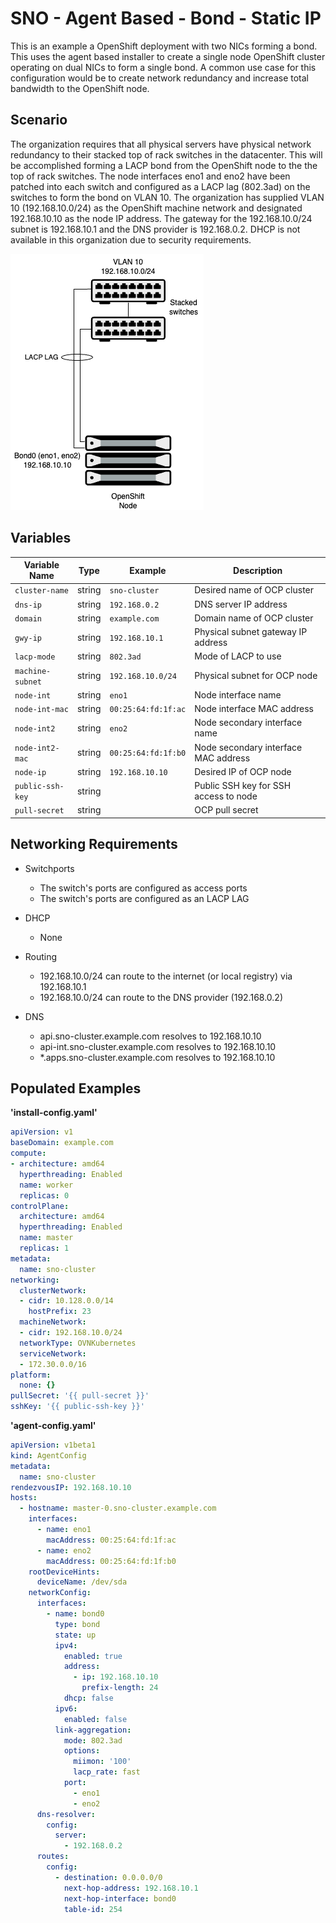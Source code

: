 # SNO - Agent Based - Bond - Static IP

This is an example a OpenShift deployment with two NICs forming a bond. This uses the agent based installer to create a single node OpenShift cluster operating on dual NICs to form a single bond. A common use case for this configuration would be to create network redundancy and increase total bandwidth to the OpenShift node.

## Scenario
The organization requires that all physical servers have physical network redundancy to their stacked top of rack switches in the datacenter. This will be accomplished forming a LACP bond from the OpenShift node to the the top of rack switches. The node interfaces eno1 and eno2 have been patched into each switch and configured as a LACP lag (802.3ad) on the switches to form the bond on VLAN 10. The organization has supplied VLAN 10 (192.168.10.0/24) as the OpenShift machine network and designated 192.168.10.10 as the node IP address. The gateway for the 192.168.10.0/24 subnet is 192.168.10.1 and the DNS provider is 192.168.0.2. DHCP is not available in this organization due to security requirements.

![ocp-sno-bond](https://github.com/dlystra/openshift-networking-examples/blob/main/SNO%20-%20Agent%20Based%20-%20Bond%20-%20Static%20IP/ocp-sno-bond.png)

## Variables

| Variable Name      | Type    | Example            | Description                             |
|--------------------|---------|--------------------|-----------------------------------------|
| `cluster-name`     | string  | `sno-cluster`      | Desired name of OCP cluster             |
| `dns-ip`           | string  | `192.168.0.2`      | DNS server IP address                   |
| `domain`           | string  | `example.com`      | Domain name of OCP cluster              |
| `gwy-ip`           | string  | `192.168.10.1`     | Physical subnet gateway IP address      |
| `lacp-mode`        | string  | `802.3ad`          | Mode of LACP to use                     |
| `machine-subnet`   | string  | `192.168.10.0/24`  | Physical subnet for OCP node            |
| `node-int`         | string  | `eno1`             | Node interface name                     |
| `node-int-mac`     | string  | `00:25:64:fd:1f:ac`| Node interface MAC address              |
| `node-int2`        | string  | `eno2`             | Node secondary interface name           |
| `node-int2-mac`    | string  | `00:25:64:fd:1f:b0`| Node secondary interface MAC address    |
| `node-ip`          | string  | `192.168.10.10`    | Desired IP of OCP node                  |
| `public-ssh-key`   | string  |                    | Public SSH key for SSH access to node   |
| `pull-secret`      | string  |                    | OCP pull secret                         |

## Networking Requirements

- Switchports
  - The switch's ports are configured as access ports
  - The switch's ports are configured as an LACP LAG

- DHCP
  - None

- Routing
  - 192.168.10.0/24 can route to the internet (or local registry) via 192.168.10.1
  - 192.168.10.0/24 can route to the DNS provider (192.168.0.2)

- DNS
  - api.sno-cluster.example.com resolves to 192.168.10.10
  - api-int.sno-cluster.example.com resolves to 192.168.10.10
  - *.apps.sno-cluster.example.com resolves to 192.168.10.10

## Populated Examples

**'install-config.yaml'**
```yaml
apiVersion: v1
baseDomain: example.com
compute:
- architecture: amd64
  hyperthreading: Enabled
  name: worker
  replicas: 0
controlPlane:
  architecture: amd64
  hyperthreading: Enabled
  name: master
  replicas: 1
metadata:
  name: sno-cluster
networking:
  clusterNetwork:
  - cidr: 10.128.0.0/14
    hostPrefix: 23
  machineNetwork:
  - cidr: 192.168.10.0/24
  networkType: OVNKubernetes
  serviceNetwork:
  - 172.30.0.0/16
platform:
  none: {}
pullSecret: '{{ pull-secret }}'
sshKey: '{{ public-ssh-key }}'
```

**'agent-config.yaml'**
```yaml
apiVersion: v1beta1
kind: AgentConfig
metadata:
  name: sno-cluster
rendezvousIP: 192.168.10.10
hosts:
  - hostname: master-0.sno-cluster.example.com
    interfaces:
      - name: eno1
        macAddress: 00:25:64:fd:1f:ac
      - name: eno2
        macAddress: 00:25:64:fd:1f:b0
    rootDeviceHints:
      deviceName: /dev/sda
    networkConfig:
      interfaces:
        - name: bond0
          type: bond
          state: up
          ipv4:
            enabled: true
            address:
              - ip: 192.168.10.10
                prefix-length: 24
            dhcp: false
          ipv6:
            enabled: false
          link-aggregation:
            mode: 802.3ad
            options:
              miimon: '100'
              lacp_rate: fast
            port:
              - eno1
              - eno2
      dns-resolver:
        config:
          server:
            - 192.168.0.2
      routes:
        config:
          - destination: 0.0.0.0/0
            next-hop-address: 192.168.10.1
            next-hop-interface: bond0
            table-id: 254
```